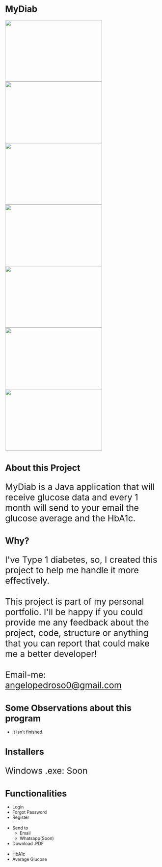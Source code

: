 # MyDiab
<div>
      <img src= "https://github.com/angelopedroso/images/blob/main/mydiab/Screenshot_21.png" width="315" height="200" />
      <img src= "https://github.com/angelopedroso/images/blob/main/mydiab/Screenshot_22.png" width="315" height="200" />
      <img src= "https://github.com/angelopedroso/images/blob/main/mydiab/Screenshot_23.png" width="315" height="200" />
      <img src= "https://github.com/angelopedroso/images/blob/main/mydiab/Screenshot_24.png" width="315" height="200" />
      <img src= "https://github.com/angelopedroso/images/blob/main/mydiab/Screenshot_25.png" width="315" height="200" />
      <img src= "https://github.com/angelopedroso/images/blob/main/mydiab/Screenshot_26.png" width="315" height="200" />
      <img src= "https://github.com/angelopedroso/images/blob/main/mydiab/Screenshot_27.png" width="315" height="200" />
</div>

<div>
      <h1>About this Project</h1>
      <p style="font-size: 2em;">MyDiab is a Java application that will receive glucose data and every 1 month will send to your email the glucose average and the HbA1c.</p>
</div>

<div>
      <h1>Why?</h1>
      <p style="font-size: 2em;">
            I've Type 1 diabetes, so, I created this project to help me handle it more effectively.<br><br>
            This project is part of my personal portfolio. I'll be happy if you could provide me any feedback about the project, code, structure or anything that you can report that could make me a better developer!<br><br>
            Email-me: <a href="mailto:angelopedroso0@gmail.com" alt="My email">angelopedroso0@gmail.com</a>
      </p>
</div>

<div>
      <h1>Some Observations about this program</h1>
      <ul>
            <li>It isn't finished.</li>
      </ul>
</div>

<div>
      <h1>Installers</h1>
      <p style="font-size: 2em;">Windows .exe: Soon</p>
</div>

<div>
      <h1>Functionalities</h1>
      <ul>
            <li>Login</li>
            <li>Forgot Password</li>
            <li>Register</li><br>
            <li>Send to
                  <ul>
                        <li>Email</li>
                        <li>Whatsapp(Soon)</li>
                  </ul>
            </li>
            <li>Download .PDF</li><br>
            <li>HbA1c</li>
            <li>Average Glucose</li>
      </ul>
</div>
